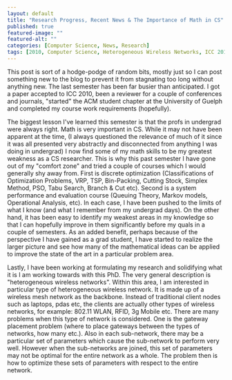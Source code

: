 ```yaml
---
layout: default
title: "Research Progress, Recent News & The Importance of Math in CS"
published: true
featured-image: ""
featured-alt: ""
categories: [Computer Science, News, Research]
tags: [2010, Computer Science, Heterogeneous Wireless Networks, ICC 2010, Jason Ernst]
---
```

This post is sort of a hodge-podge of random bits, mostly just so I can post something new to the blog to prevent it from stagnating too long without anything new. The last semester has been far busier than anticipated. I got a paper accepted to ICC 2010, been a reviewer for a couple of conferences and journals, "started" the ACM student chapter at the University of Guelph and completed my course work requirements (hopefully).

The biggest lesson I've learned this semester is that the profs in undergrad were always right. Math is very important in CS. While it may not have been apparent at the time, (I always questioned the relevance of much of it since it was all presented very abstractly and disconnected from anything I was doing in undergrad) I now find some of my math skills to be my greatest weakness as a CS researcher. This is why this past semester I have gone out of my "comfort zone" and tried a couple of courses which I would generally shy away from. First is discrete optimization (Classifications of Optimization Problems, VRP, TSP, Bin-Packing, Cutting Stock, Simplex Method, PSO, Tabu Search, Branch & Cut etc). Second is a system performance and evaluation course (Queuing Theory, Markov models, Operational Analysis, etc). In each case, I have been pushed to the limits of what I know (and what I remember from my undergrad days). On the other hand, it has been easy to identify my weakest areas in my knowledge so that I can hopefully improve in them significantly before my quals in a couple of semesters. As an added benefit, perhaps because of the perspective I have gained as a grad student, I have started to realize the larger picture and see how many of the mathematical ideas can be applied to improve the state of the art in a particular problem area.

Lastly, I have been working at formulating my research and solidifying what it is I am working towards with this PhD. The very general description is "heterogeneous wireless networks". Within this area, I am interested in particular type of heterogeneous wireless network. It is made up of a wireless mesh network as the backbone. Instead of traditional client nodes such as laptops, pdas etc, the clients are actually other types of wireless networks, for example: 802.11 WLAN, RFID, 3g Mobile etc. There are many problems when this type of network is considered. One is the gateway placement problem (where to place gateways between the types of networks, how many etc.). Also in each sub-network, there may be a particular set of parameters which cause the sub-network to perform very well. However when the sub-networks are joined, this set of parameters may not be optimal for the entire network as a whole. The problem then is how to optimize these sets of parameters with respect to the entire network.
